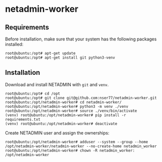 # netadmin-worker

## Requirements
Before installation, make sure that your system has the following packages installed:

```
root@ubuntu:/opt# apt-get update
root@ubuntu:/opt# apt-get install git python3-venv
```

## Installation
Download and install NETADMIN with ```git``` and ```venv```.
```
root@ubuntu:/opt# cd /opt
root@ubuntu:/opt# git clone git@github.com:nser77/netadmin-worker.git
root@ubuntu:/opt/netadmin-worker# cd netadmin-worker/
root@ubuntu:/opt/netadmin-worker# python3 -m venv ./venv
root@ubuntu:/opt/netadmin-worker# source ./venv/bin/activate
(venv) root@ubuntu:/opt/netadmin-worker# pip install -r requirements.txt
(venv) root@ubuntu:/opt/netadmin-worker# deactivate
```

Create NETADMIN user and assign the ownerships:
```
root@ubuntu:/opt/netadmin-worker# adduser --system --group --home /opt/netadmin-worker/netadmin-worker --no-create-home netadmin_worker
root@ubuntu:/opt/netadmin-worker# chown -R netadmin_worker: /opt/netadmin-worker
```
